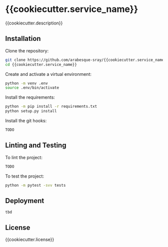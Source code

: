 # {{cookiecutter.service_name}}

{{cookiecutter.description}}

## Installation

Clone the repository:

```bash
git clone https://github.com/arabesque-sray/{{cookiecutter.service_name}}
cd {{cookiecutter.service_name}}
```

Create and activate a virtual environment:

```bash
python -m venv .env
source .env/bin/activate
```

Install the requirements:
```bash
python -m pip install -r requirements.txt
python setup.py install
```

Install the git hooks:
```bash
TODO
```

## Linting and Testing

To lint the project:

```bash
TODO
```

To test the project:

```bash
python -m pytest -svv tests
```

## Deployment

`tbd`

## License

{{cookiecutter.license}}

